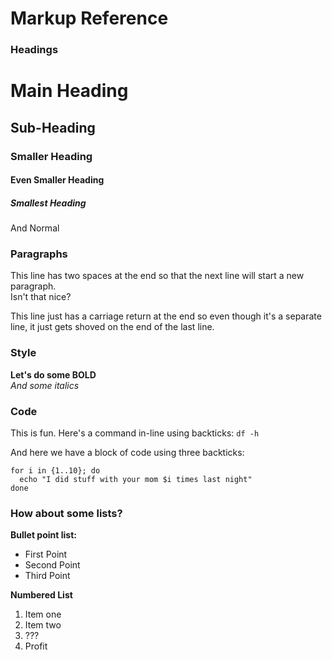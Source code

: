 # Markup Reference

### Headings
# Main Heading

## Sub-Heading

### Smaller Heading

#### Even Smaller Heading

##### Smallest Heading

And Normal

### Paragraphs

This line has two spaces at the end so that the next line will start a new paragraph.  
Isn't that nice?

This line just has a carriage return at the end
so even though it's a separate line, it just gets shoved on the end of the last line.

### Style

**Let's do some BOLD**  
*And some italics*  

### Code

This is fun. Here's a command in-line using backticks: `df -h`

And here we have a block of code using three backticks:
```
for i in {1..10}; do
  echo "I did stuff with your mom $i times last night"
done
```  
### How about some lists?
**Bullet point list:**
* First Point
* Second Point
* Third Point

**Numbered List**
1. Item one
2. Item two
3. ???
4. Profit
